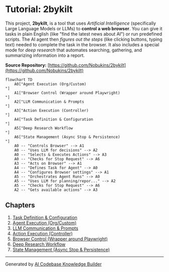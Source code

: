 # Tutorial: 2bykilt

This project, **2bykilt**, is a tool that uses *Artificial Intelligence* (specifically Large Language Models or LLMs) to **control a web browser**.
You can give it tasks in plain English (like "find the latest news about AI") or run predefined scripts.
The AI agent then *figures out the steps* (like clicking buttons, typing text) needed to complete the task in the browser.
It also includes a special mode for *deep research* that automates searching, gathering, and summarizing information into a report.


**Source Repository:** [https://github.com/Nobukins/2bykilt](https://github.com/Nobukins/2bykilt)

```mermaid
flowchart TD
    A0["Agent Execution (Org/Custom)
"]
    A1["Browser Control (Wrapper around Playwright)
"]
    A2["LLM Communication & Prompts
"]
    A3["Action Execution (Controller)
"]
    A4["Task Definition & Configuration
"]
    A5["Deep Research Workflow
"]
    A6["State Management (Async Stop & Persistence)
"]
    A0 -- "Controls Browser" --> A1
    A0 -- "Uses LLM for decisions" --> A2
    A0 -- "Selects & Executes Actions" --> A3
    A0 -- "Checks for Stop Request" --> A6
    A3 -- "Acts on Browser" --> A1
    A4 -- "Defines Task for Agent" --> A0
    A4 -- "Configures Browser settings" --> A1
    A5 -- "Orchestrates Agent Runs" --> A0
    A5 -- "Uses LLM for planning/repor..." --> A2
    A5 -- "Checks for Stop Request" --> A6
    A2 -- "Gets available actions" --> A3
```

## Chapters

1. [Task Definition & Configuration
](01_task_definition___configuration_.md)
2. [Agent Execution (Org/Custom)
](02_agent_execution__org_custom__.md)
3. [LLM Communication & Prompts
](03_llm_communication___prompts_.md)
4. [Action Execution (Controller)
](04_action_execution__controller__.md)
5. [Browser Control (Wrapper around Playwright)
](05_browser_control__wrapper_around_playwright__.md)
6. [Deep Research Workflow
](06_deep_research_workflow_.md)
7. [State Management (Async Stop & Persistence)
](07_state_management__async_stop___persistence__.md)


---

Generated by [AI Codebase Knowledge Builder](https://github.com/The-Pocket/Tutorial-Codebase-Knowledge)